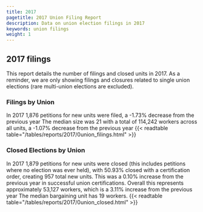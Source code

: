 ```yaml
---
title: 2017
pagetitle: 2017 Union Filing Report
description: Data on union election filings in 2017
keywords: union filings
weight: 1
---
```


## 2017 filings

This report details the number of filings and closed units in 2017. As a reminder, we are only showing filings and closures related to single union elections (rare multi-union elections are excluded).

### Filings by Union
In 2017 1,876 petitions for new units were filed, a -1.73% decrease from the previous year The median size was 21 with a total of 114,242 workers across all units, a -1.07% decrease from the previous year
{{< readtable table="/tables/reports/2017/0union_filings.html" >}}

### Closed Elections by Union
In 2017 1,879 petitions for new units were closed (this includes petitions where no election was ever held), with 50.93% closed with a certification order, creating 957 total new units. This was a 0.10% increase from the previous year in successful union certifications. Overall this represents approximately 53,127 workers, which is a 3.11% increase from the previous year The median bargaining unit has 19 workers.
{{< readtable table="/tables/reports/2017/0union_closed.html" >}}
